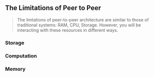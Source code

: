 ## The Limitations of Peer to Peer

> The limtations of peer-to-peer architecture are similar to those of traditional systems: RAM, CPU, Storage. However, you will be interacting with these resources in different ways.

### Storage

### Computation

### Memory
